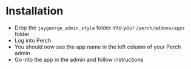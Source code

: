 # Installation
- Drop the `jaygeorge_admin_style` folder into your `/perch/addons/apps` folder
- Log into Perch
- You should now see the app name in the left column of your Perch admin
- Go into the app in the admin and follow instructions